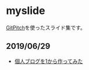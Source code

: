 # myslide
[GitPitch](https://gitpitch.com)を使ったスライド集です。

## 2019/06/29
- [個人ブログを1から作ってみた](https://gitpitch.com/NakanoMakoto/myslide/2019-06-29)

